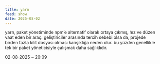 ```yaml
---
title: yarn
feed: show
date: 2025-08-02
---
```


yarn, paket yönetiminde npm’e alternatif olarak ortaya çıkmış, hız ve düzen vaat eden bir araç. geliştiriciler arasında tercih sebebi olsa da, projede birden fazla kilit dosyası olması karışıklığa neden olur. bu yüzden genellikle tek bir paket yöneticisiyle çalışmak daha sağlıklıdır.

02-08-2025 ~ 20:09

<!-- LikeBtn.com BEGIN -->
<span class="likebtn-wrapper" data-theme="google" data-lang="tr" data-i18n_like="+"></span>
<script>(function(d,e,s){if(d.getElementById("likebtn_wjs"))return;a=d.createElement(e);m=d.getElementsByTagName(e)[0];a.async=1;a.id="likebtn_wjs";a.src=s;m.parentNode.insertBefore(a, m)})(document,"script","//w.likebtn.com/js/w/widget.js");</script>
<!-- LikeBtn.com END -->
 
